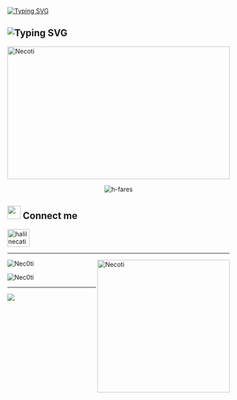 [![Typing SVG](https://readme-typing-svg.herokuapp.com?color=FF3670&size=35&center=true&vCenter=true&width=1000&lines=Welcome+to+my+GitHub+profile!;I'm+Necoti)](https://git.io/typing-svg)

![Typing SVG](https://readme-typing-svg.herokuapp.com?size=18&center=true&vCenter=true&width=420&lines=I+don't+know+what+to+write)
-------

<img alt="Necoti" src="https://media.giphy.com/media/f3iwJFOVOwuy7K6FFw/giphy.gif" width=100% height="300px" align="center"/>

<p align="center"> <img src="https://komarev.com/ghpvc/?username=h-fares&label=Profile%20views&color=0e75b6&style=flat" alt="h-fares" /> </p>

## <img src="https://media.giphy.com/media/iY8CRBdQXODJSCERIr/giphy.gif" width="30px"> Connect me
<p align="left">
 <img align="center" src="https://www.freepnglogos.com/uploads/email-png/email-western-libraries-12.png" alt="halilnecatig2@gmail.com" height="40" width="50" />
</p>

-------

<img alt="Necoti" src="https://media.giphy.com/media/juua9i2c2fA0AIp2iq/giphy.gif" width="300px" height="300px" align="right"/>

<p><img src="https://github-readme-stats.vercel.app/api/top-langs?username=Nec0ti&show_icons=true&theme=dark&locale=en&layout=compact" alt="Nec0ti" align=center/></p>

<p><img src="https://github-readme-stats.vercel.app/api?username=Nec0ti&show_icons=true&theme=dark&locale=en" alt="Nec0ti" align=center/></p>

-------
<a href="https://www.buymeacoffee.com/necotidev"><img src="https://img.buymeacoffee.com/button-api/?text=Buy me a coffee&emoji=☕&slug=necotidev&button_colour=383838&font_colour=ffffff&font_family=Bree&outline_colour=ffffff&coffee_colour=FFDD00" /></a>
